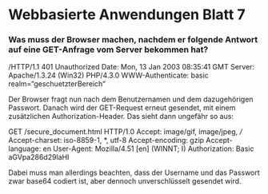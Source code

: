 # Webbasierte Anwendungen Blatt 7

### Was muss der Browser machen, nachdem er folgende Antwort auf eine GET-Anfrage vom Server bekommen hat?

/HTTP/1.1 401 Unauthorized
Date: Mon, 13 Jan 2003 08:35:41 GMT
Server: Apache/1.3.24 (Win32) PHP/4.3.0
WWW-Authenticate: basic realm=“geschuetzterBereich“

Der Browser fragt nun nach dem Benutzernamen und dem dazugehörigen Passwort. 
Danach wird der GET-Request erneut gesendet, mit einem zusätzlichen Authorization-Header.
Das sieht dann ungefähr so aus:

GET /secure_document.html HTTP/1.0 
Accept: image/gif, image/jpeg, */* 
Accept-charset: iso-8859-1, *, utf-8 
Accept-encoding: gzip 
Accept-language: en 
User-Agent: Mozilla/4.51 [en] (WINNT; I) 
Authorization: Basic aGVpa286d29laHI 

Dabei muss man allerdings beachten, dass der Username und das Passwort zwar base64 codiert ist, aber dennoch unverschlüsselt gesendet wird.